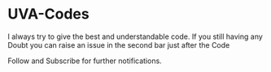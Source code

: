 # UVA-Codes

I always try to give the best and understandable code. If you still having any Doubt you can raise an issue in the second bar just after the Code

Follow and Subscribe for further notifications.
